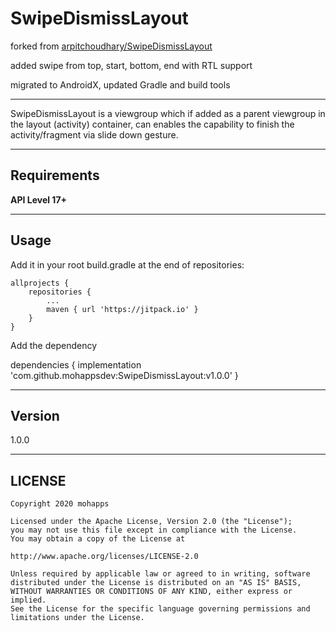SwipeDismissLayout
===================
forked from [arpitchoudhary/SwipeDismissLayout](https://github.com/arpitchoudhary/SwipeDismissLayout)

added swipe from top, start, bottom, end with RTL support

migrated to AndroidX, updated Gradle and build tools


----------

SwipeDismissLayout is a viewgroup which if added as a parent viewgroup in the layout (activity) container, can enables the capability to finish the activity/fragment via slide down gesture.

----------

Requirements
-------------
**API Level 17+**

----------


Usage
-------------
Add it in your root build.gradle at the end of repositories:

	allprojects {
		repositories {
			...
			maven { url 'https://jitpack.io' }
		}
	}

Add the dependency

  dependencies  {
	     implementation 'com.github.mohappsdev:SwipeDismissLayout:v1.0.0'
}

----------
Version
-------------
1.0.0

 ----------

## LICENSE

    Copyright 2020 mohapps

    Licensed under the Apache License, Version 2.0 (the "License");
    you may not use this file except in compliance with the License.
    You may obtain a copy of the License at

    http://www.apache.org/licenses/LICENSE-2.0

    Unless required by applicable law or agreed to in writing, software
    distributed under the License is distributed on an "AS IS" BASIS,
    WITHOUT WARRANTIES OR CONDITIONS OF ANY KIND, either express or implied.
    See the License for the specific language governing permissions and
    limitations under the License.
